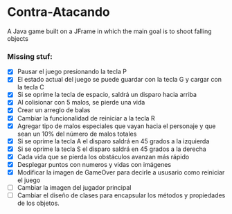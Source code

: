 # Contra-Atacando
A Java game built on a JFrame in which the main goal is to shoot falling objects

### Missing stuf:
- [X] Pausar el juego presionando la tecla P
- [X] El estado actual del juego se puede guardar con la tecla G y cargar con la tecla C
- [X] Si se oprime la tecla de espacio, saldrá un disparo hacia arriba
- [X] Al colisionar con 5 malos, se pierde una vida
- [X] Crear un arreglo de balas
- [X] Cambiar la funcionalidad de reiniciar a la tecla R
- [X] Agregar tipo de malos especiales que vayan hacia el personaje y que
sean un 10% del número de malos totales
- [X] Si se oprime la tecla A el disparo saldrá en 45 grados a la izquierda
- [X] Si se oprime la tecla S el disparo saldrá en 45 grados a la derecha
- [X] Cada vida que se pierda los obstáculos avanzan más rápido
- [X] Desplegar puntos con numeros y vidas con imágenes
- [X] Modificar la imagen de GameOver para decirle a ususario como reiniciar
el juego
- [ ] Cambiar la imagen del jugador principal
- [ ] Cambiar el diseño de clases para encapsular los métodos y propiedades de los objetos.
